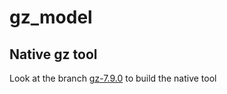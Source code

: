 # gz_model

## Native gz tool

Look at the branch [gz-7.9.0](https://github.com/tik0/gz_model/tree/gz-7.9.0) to build the native tool
